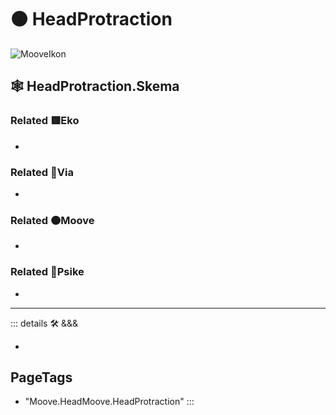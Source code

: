 # 🟠 <mooves>HeadProtraction</mooves>

![MooveIkon](/BetaIkon/Mooves_Ikon.png)

## 🕸 HeadProtraction.Skema

### Related 🟩<ekos>Eko</ekos>

-

### Related 🔻<via>Via</via>

-

### Related 🟠<mooves>Moove</mooves>

-

### Related 💜<psike>Psike</psike>

-

---

<!-- =================================================== -->
<!-- =================================================== -->
<!-- =================================================== -->
<!-- =================================================== -->
<!-- =================================================== -->
::: details 🛠 <dev>&&&</dev>

-

<h2>PageTags</h2>

- "Moove.HeadMoove.HeadProtraction"
:::
